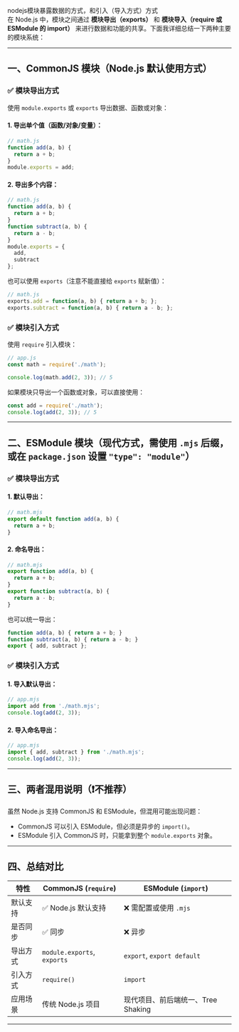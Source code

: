 nodejs模块暴露数据的方式，和引入（导入方式）方式   
在 Node.js 中，模块之间通过 **模块导出（exports）** 和 **模块导入（require 或 ESModule 的 import）** 来进行数据和功能的共享。下面我详细总结一下两种主要的模块系统：

---

## 一、CommonJS 模块（Node.js 默认使用方式）

### ✅ 模块导出方式

使用 `module.exports` 或 `exports` 导出数据、函数或对象：

#### 1. 导出单个值（函数/对象/变量）：
```js
// math.js
function add(a, b) {
  return a + b;
}
module.exports = add;
```

#### 2. 导出多个内容：
```js
// math.js
function add(a, b) {
  return a + b;
}
function subtract(a, b) {
  return a - b;
}
module.exports = {
  add,
  subtract
};
```

也可以使用 `exports`（注意不能直接给 `exports` 赋新值）：
```js
// math.js
exports.add = function(a, b) { return a + b; };
exports.subtract = function(a, b) { return a - b; };
```

### ✅ 模块引入方式

使用 `require` 引入模块：
```js
// app.js
const math = require('./math');

console.log(math.add(2, 3)); // 5
```

如果模块只导出一个函数或对象，可以直接使用：
```js
const add = require('./math');
console.log(add(2, 3)); // 5
```

---

## 二、ESModule 模块（现代方式，需使用 `.mjs` 后缀，或在 `package.json` 设置 `"type": "module"`）

### ✅ 模块导出方式

#### 1. 默认导出：
```js
// math.mjs
export default function add(a, b) {
  return a + b;
}
```

#### 2. 命名导出：
```js
// math.mjs
export function add(a, b) {
  return a + b;
}
export function subtract(a, b) {
  return a - b;
}
```

也可以统一导出：
```js
function add(a, b) { return a + b; }
function subtract(a, b) { return a - b; }
export { add, subtract };
```

### ✅ 模块引入方式

#### 1. 导入默认导出：
```js
// app.mjs
import add from './math.mjs';
console.log(add(2, 3));
```

#### 2. 导入命名导出：
```js
// app.mjs
import { add, subtract } from './math.mjs';
console.log(add(2, 3));
```

---

## 三、两者混用说明（❗不推荐）

虽然 Node.js 支持 CommonJS 和 ESModule，但混用可能出现问题：

- CommonJS 可以引入 ESModule，但必须是异步的 `import()`。
- ESModule 引入 CommonJS 时，只能拿到整个 `module.exports` 对象。

---

## 四、总结对比

| 特性 | CommonJS (`require`) | ESModule (`import`) |
|------|-----------------------|----------------------|
| 默认支持 | ✅ Node.js 默认支持 | ❌ 需配置或使用 `.mjs` |
| 是否同步 | ✅ 同步 | ❌ 异步 |
| 导出方式 | `module.exports`, `exports` | `export`, `export default` |
| 引入方式 | `require()` | `import` |
| 应用场景 | 传统 Node.js 项目 | 现代项目、前后端统一、Tree Shaking |

---